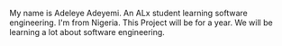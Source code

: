 My name is Adeleye Adeyemi.
An ALx student learning software engineering. I'm from Nigeria.
This Project will be for a year. We will be learning a lot about software engineering.
